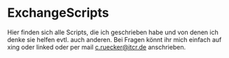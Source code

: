# ExchangeScripts
Hier finden sich alle Scripts, die ich geschrieben habe und von denen ich denke sie helfen evtl. auch anderen.
Bei Fragen könnt ihr mich einfach auf xing oder linked oder per mail <c.ruecker@itcr.de> anschrieben.
